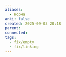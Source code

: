 ```yaml
---
aliases:
  - Норма
anki: false
created: 2025-09-03 20:18
parent:
connected:
tags:
  - fix/empty
  - fix/linking
---
```

